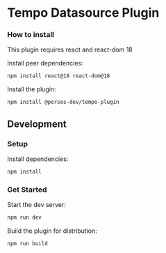 # Tempo Datasource Plugin

### How to install

This plugin requires react and react-dom 18

Install peer dependencies:

```bash
npm install react@18 react-dom@18
```

Install the plugin:

```bash
npm install @perses-dev/tempo-plugin
```

## Development

### Setup

Install dependencies:

```bash
npm install
```

### Get Started

Start the dev server:

```bash
npm run dev
```

Build the plugin for distribution:

```bash
npm run build
```
